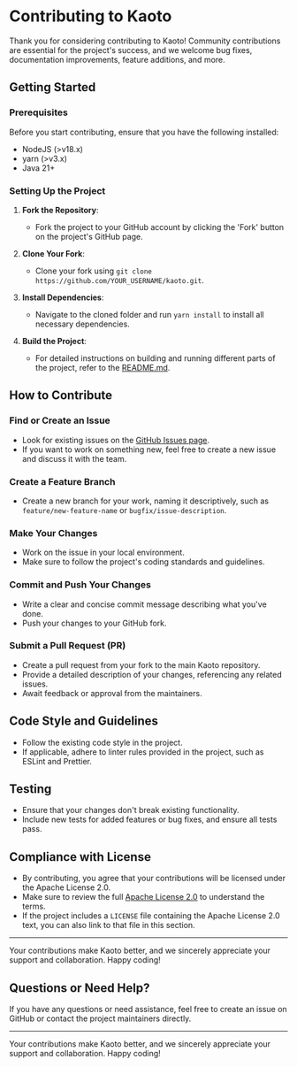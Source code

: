 # Contributing to Kaoto

Thank you for considering contributing to Kaoto! Community contributions are essential for the project's success, and we welcome bug fixes, documentation improvements, feature additions, and more.

## Getting Started

### Prerequisites

Before you start contributing, ensure that you have the following installed:

- NodeJS (>v18.x)
- yarn (>v3.x)
- Java 21+

### Setting Up the Project

1. **Fork the Repository**:
   - Fork the project to your GitHub account by clicking the 'Fork' button on the project's GitHub page.

2. **Clone Your Fork**:
   - Clone your fork using `git clone https://github.com/YOUR_USERNAME/kaoto.git`.

3. **Install Dependencies**:
   - Navigate to the cloned folder and run `yarn install` to install all necessary dependencies.

4. **Build the Project**:
   - For detailed instructions on building and running different parts of the project, refer to the [README.md](README.md).

## How to Contribute

### Find or Create an Issue

- Look for existing issues on the [GitHub Issues page](https://github.com/KaotoIO/kaoto/issues).
- If you want to work on something new, feel free to create a new issue and discuss it with the team.

### Create a Feature Branch

- Create a new branch for your work, naming it descriptively, such as `feature/new-feature-name` or `bugfix/issue-description`.

### Make Your Changes

- Work on the issue in your local environment.
- Make sure to follow the project's coding standards and guidelines.

### Commit and Push Your Changes

- Write a clear and concise commit message describing what you've done.
- Push your changes to your GitHub fork.

### Submit a Pull Request (PR)

- Create a pull request from your fork to the main Kaoto repository.
- Provide a detailed description of your changes, referencing any related issues.
- Await feedback or approval from the maintainers.

## Code Style and Guidelines

- Follow the existing code style in the project.
- If applicable, adhere to linter rules provided in the project, such as ESLint and Prettier.

## Testing

- Ensure that your changes don't break existing functionality.
- Include new tests for added features or bug fixes, and ensure all tests pass.

## Compliance with License

- By contributing, you agree that your contributions will be licensed under the Apache License 2.0.
- Make sure to review the full [Apache License 2.0](https://www.apache.org/licenses/LICENSE-2.0) to understand the terms.
- If the project includes a `LICENSE` file containing the Apache License 2.0 text, you can also link to that file in this section.

---

Your contributions make Kaoto better, and we sincerely appreciate your support and collaboration. Happy coding!

## Questions or Need Help?

If you have any questions or need assistance, feel free to create an issue on GitHub or contact the project maintainers directly.

---

Your contributions make Kaoto better, and we sincerely appreciate your support and collaboration. Happy coding!
